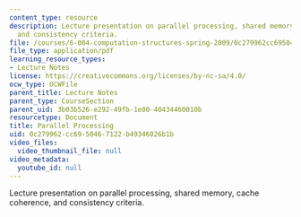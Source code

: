 ```yaml
---
content_type: resource
description: Lecture presentation on parallel processing, shared memory, cache coherence,
  and consistency criteria.
file: /courses/6-004-computation-structures-spring-2009/0c279962cc6950467122b49346026b1b_MIT6_004s09_lec24.pdf
file_type: application/pdf
learning_resource_types:
- Lecture Notes
license: https://creativecommons.org/licenses/by-nc-sa/4.0/
ocw_type: OCWFile
parent_title: Lecture Notes
parent_type: CourseSection
parent_uid: 3b03b526-e292-49fb-1e00-40434460010b
resourcetype: Document
title: Parallel Processing
uid: 0c279962-cc69-5046-7122-b49346026b1b
video_files:
  video_thumbnail_file: null
video_metadata:
  youtube_id: null
---
```

Lecture presentation on parallel processing, shared memory, cache coherence, and consistency criteria.